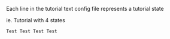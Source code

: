 Each line in the tutorial text config file represents a tutorial state

ie. Tutorial with 4 states

`
Test
Test
Test
Test
`